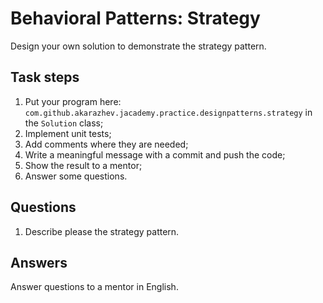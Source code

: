 # Behavioral Patterns: Strategy

Design your own solution to demonstrate the strategy pattern.

## Task steps

1. Put your program here: `com.github.akarazhev.jacademy.practice.designpatterns.strategy` in the `Solution` class;
2. Implement unit tests;
3. Add comments where they are needed;
4. Write a meaningful message with a commit and push the code;
5. Show the result to a mentor;
6. Answer some questions.

## Questions

1. Describe please the strategy pattern.

## Answers

Answer questions to a mentor in English.